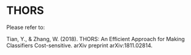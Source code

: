 # THORS
Please refer to:

Tian, Y., & Zhang, W. (2018). THORS: An Efficient Approach for Making Classifiers Cost-sensitive. arXiv preprint arXiv:1811.02814.
